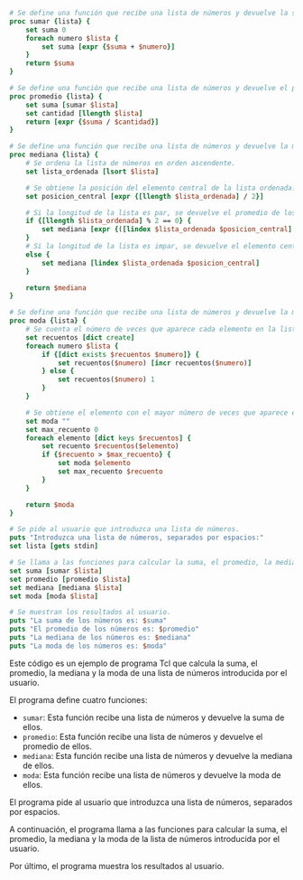 ```tcl
# Se define una función que recibe una lista de números y devuelve la suma de ellos.
proc sumar {lista} {
    set suma 0
    foreach numero $lista {
        set suma [expr {$suma + $numero}]
    }
    return $suma
}

# Se define una función que recibe una lista de números y devuelve el promedio de ellos.
proc promedio {lista} {
    set suma [sumar $lista]
    set cantidad [llength $lista]
    return [expr {$suma / $cantidad}]
}

# Se define una función que recibe una lista de números y devuelve la mediana de ellos.
proc mediana {lista} {
    # Se ordena la lista de números en orden ascendente.
    set lista_ordenada [lsort $lista]

    # Se obtiene la posición del elemento central de la lista ordenada.
    set posicion_central [expr {[llength $lista_ordenada] / 2}]

    # Si la longitud de la lista es par, se devuelve el promedio de los dos elementos centrales.
    if {[llength $lista_ordenada] % 2 == 0} {
        set mediana [expr {([lindex $lista_ordenada $posicion_central] + [lindex $lista_ordenada [expr {$posicion_central + 1}]]) / 2}]
    }
    # Si la longitud de la lista es impar, se devuelve el elemento central.
    else {
        set mediana [lindex $lista_ordenada $posicion_central]
    }

    return $mediana
}

# Se define una función que recibe una lista de números y devuelve la moda de ellos.
proc moda {lista} {
    # Se cuenta el número de veces que aparece cada elemento en la lista.
    set recuentos [dict create]
    foreach numero $lista {
        if {[dict exists $recuentos $numero]} {
            set recuentos($numero) [incr recuentos($numero)]
        } else {
            set recuentos($numero) 1
        }
    }

    # Se obtiene el elemento con el mayor número de veces que aparece en la lista.
    set moda ""
    set max_recuento 0
    foreach elemento [dict keys $recuentos] {
        set recuento $recuentos($elemento)
        if {$recuento > $max_recuento} {
            set moda $elemento
            set max_recuento $recuento
        }
    }

    return $moda
}

# Se pide al usuario que introduzca una lista de números.
puts "Introduzca una lista de números, separados por espacios:"
set lista [gets stdin]

# Se llama a las funciones para calcular la suma, el promedio, la mediana y la moda de la lista de números.
set suma [sumar $lista]
set promedio [promedio $lista]
set mediana [mediana $lista]
set moda [moda $lista]

# Se muestran los resultados al usuario.
puts "La suma de los números es: $suma"
puts "El promedio de los números es: $promedio"
puts "La mediana de los números es: $mediana"
puts "La moda de los números es: $moda"
```

Este código es un ejemplo de programa Tcl que calcula la suma, el promedio, la mediana y la moda de una lista de números introducida por el usuario.

El programa define cuatro funciones:

* `sumar`: Esta función recibe una lista de números y devuelve la suma de ellos.
* `promedio`: Esta función recibe una lista de números y devuelve el promedio de ellos.
* `mediana`: Esta función recibe una lista de números y devuelve la mediana de ellos.
* `moda`: Esta función recibe una lista de números y devuelve la moda de ellos.

El programa pide al usuario que introduzca una lista de números, separados por espacios.

A continuación, el programa llama a las funciones para calcular la suma, el promedio, la mediana y la moda de la lista de números introducida por el usuario.

Por último, el programa muestra los resultados al usuario.